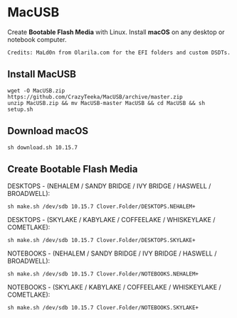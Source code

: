 # MacUSB
Create **Bootable Flash Media** with Linux. Install **macOS** on any desktop or notebook computer.
```
Credits: MaLd0n from Olarila.com for the EFI folders and custom DSDTs.
```

## Install MacUSB
```
wget -O MacUSB.zip https://github.com/CrazyTeeka/MacUSB/archive/master.zip
unzip MacUSB.zip && mv MacUSB-master MacUSB && cd MacUSB && sh setup.sh
```

## Download macOS
```
sh download.sh 10.15.7
```

## Create Bootable Flash Media
DESKTOPS - (NEHALEM / SANDY BRIDGE / IVY BRIDGE / HASWELL / BROADWELL):
```
sh make.sh /dev/sdb 10.15.7 Clover.Folder/DESKTOPS.NEHALEM+
```
DESKTOPS - (SKYLAKE / KABYLAKE / COFFEELAKE / WHISKEYLAKE / COMETLAKE):
```
sh make.sh /dev/sdb 10.15.7 Clover.Folder/DESKTOPS.SKYLAKE+
```
NOTEBOOKS - (NEHALEM / SANDY BRIDGE / IVY BRIDGE / HASWELL / BROADWELL):
```
sh make.sh /dev/sdb 10.15.7 Clover.Folder/NOTEBOOKS.NEHALEM+
```
NOTEBOOKS - (SKYLAKE / KABYLAKE / COFFEELAKE / WHISKEYLAKE / COMETLAKE):
```
sh make.sh /dev/sdb 10.15.7 Clover.Folder/NOTEBOOKS.SKYLAKE+
```

